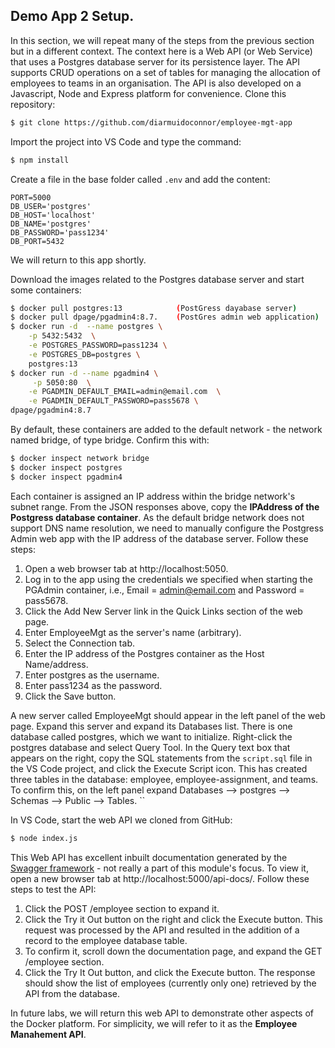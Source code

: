 ## Demo App 2 Setup.

In this section, we will repeat many of the steps from the previous section but in a different context. The context here is a Web API (or Web Service) that uses a Postgres database server for its persistence layer. The API supports CRUD operations on a set of tables for managing the allocation of employees to teams in an organisation. The API is also developed on a Javascript, Node and Express platform for convenience. Clone this repository:
~~~bash
$ git clone https://github.com/diarmuidoconnor/employee-mgt-app
~~~
Import the project into VS Code and type the command:
~~~bash
$ npm install
~~~
Create a file in the base folder called `.env` and add the content:
~~~
PORT=5000
DB_USER='postgres'
DB_HOST='localhost'
DB_NAME='postgres'
DB_PASSWORD='pass1234'
DB_PORT=5432
~~~
We will return to this app shortly.

Download the images related to the Postgres database server and start some containers:
~~~bash
$ docker pull postgres:13            (PostGress dayabase server)
$ docker pull dpage/pgadmin4:8.7.    (PostGres admin web application)
$ docker run -d  --name postgres \
    -p 5432:5432  \
    -e POSTGRES_PASSWORD=pass1234 \
    -e POSTGRES_DB=postgres \
    postgres:13
$ docker run -d --name pgadmin4 \
     -p 5050:80  \
    -e PGADMIN_DEFAULT_EMAIL=admin@email.com  \
    -e PGADMIN_DEFAULT_PASSWORD=pass5678 \
dpage/pgadmin4:8.7
~~~
By default, these containers are added to the default network - the network named bridge, of  type bridge. Confirm this with:
~~~bash
$ docker inspect network bridge
$ docker inspect postgres
$ docker inspect pgadmin4
~~~

Each container is assigned an IP address within the bridge network's subnet range. From the JSON responses above, copy the __IPAddress of the Postgress database container__. As the default bridge network does not support DNS name resolution, we need to manually configure the Postgress Admin web app with the IP address of the database server. Follow these steps:

1. Open a web browser tab at http://localhost:5050.
1. Log in to the app using the credentials we specified when starting the PGAdmin container, i.e., Email = admin@email.com and Password = pass5678.
1. Click the Add New Server link in the Quick Links section of the web page.
1. Enter EmployeeMgt as the server's name (arbitrary).
1. Select the Connection tab.
1. Enter the IP address of the Postgres container as the Host Name/address.
1. Enter postgres as the username.
1. Enter pass1234 as the password.
1. Click the Save button.

A new server called EmployeeMgt should appear in the left panel of the web page. Expand this server and expand its Databases list. There is one database called postgres, which we want to initialize. Right-click the postgres database and select Query Tool. In the Query text box that appears on the right, copy the SQL statements from the `script.sql` file in the VS Code project, and click the Execute Script icon. This has created three tables in the database: employee, employee-assignment, and teams. To confirm this, on the left panel expand Databases --> postgres --> Schemas --> Public --> Tables.   ``

In VS Code, start the web API we cloned from GitHub:
~~~bash
$ node index.js
~~~
This Web API has excellent inbuilt documentation generated by the [Swagger framework][swg] - not really a part of this module's focus. To view it, open a new browser tab at http://localhost:5000/api-docs/. Follow these steps to test the API:

1. Click the POST /employee section to expand it.
1. Click the Try it Out button on the right and click the Execute button. This request was processed by the API and resulted in the addition of a record to the employee database table. 
1. To confirm it, scroll down the documentation page, and expand the GET /employee section.
1. Click the Try It Out button, and click the Execute button. The response should show the list of employees (currently only one) retrieved by the API from the database.

In future labs, we will return this web API to demonstrate other aspects of the Docker platform. For simplicity, we will refer to it as the __Employee Manahement API__.

[swg]: https://swagger.io/